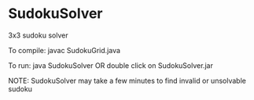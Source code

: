 # SudokuSolver
3x3 sudoku solver

To compile:
javac SudokuGrid.java

To run:
java SudokuSolver
OR
double click on SudokuSolver.jar

NOTE:
SudokuSolver may take a few minutes to find invalid or unsolvable sudoku